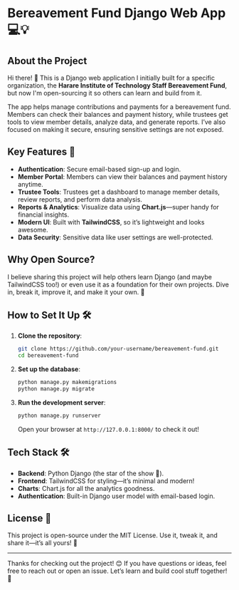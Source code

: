 # Bereavement Fund Django Web App 💻💡

## About the Project

Hi there! 👋 This is a Django web application I initially built for a specific organization, the **Harare Institute of Technology Staff Bereavement Fund**, but now I'm open-sourcing it so others can learn and build from it. 

The app helps manage contributions and payments for a bereavement fund. Members can check their balances and payment history, while trustees get tools to view member details, analyze data, and generate reports. I’ve also focused on making it secure, ensuring sensitive settings are not exposed.

## Key Features 🎯

- **Authentication**: Secure email-based sign-up and login.
- **Member Portal**: Members can view their balances and payment history anytime.
- **Trustee Tools**: Trustees get a dashboard to manage member details, review reports, and perform data analysis.
- **Reports & Analytics**: Visualize data using **Chart.js**—super handy for financial insights.
- **Modern UI**: Built with **TailwindCSS**, so it’s lightweight and looks awesome.
- **Data Security**: Sensitive data like user settings are well-protected.

## Why Open Source?

I believe sharing this project will help others learn Django (and maybe TailwindCSS too!) or even use it as a foundation for their own projects. Dive in, break it, improve it, and make it your own. 🚀

## How to Set It Up 🛠️

1. **Clone the repository**:
   ```bash
   git clone https://github.com/your-username/bereavement-fund.git
   cd bereavement-fund
   ```

2. **Set up the database**:
   ```bash
   python manage.py makemigrations
   python manage.py migrate
   ```

3. **Run the development server**:
   ```bash
   python manage.py runserver
   ```
   Open your browser at `http://127.0.0.1:8000/` to check it out!

## Tech Stack 🛠️

- **Backend**: Python Django (the star of the show 🌟).
- **Frontend**: TailwindCSS for styling—it’s minimal and modern!
- **Charts**: Chart.js for all the analytics goodness.
- **Authentication**: Built-in Django user model with email-based login.

## License 📄

This project is open-source under the MIT License. Use it, tweak it, and share it—it’s all yours! 🎉

---

Thanks for checking out the project! 😊 If you have questions or ideas, feel free to reach out or open an issue. Let’s learn and build cool stuff together! 🚀
